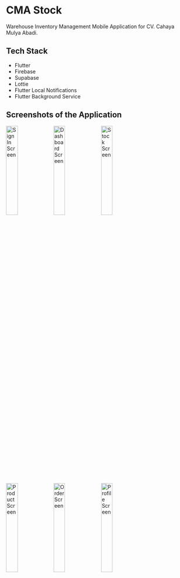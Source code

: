 # CMA Stock
Warehouse Inventory Management Mobile Application for CV. Cahaya Mulya Abadi.

## Tech Stack
- Flutter
- Firebase
- Supabase
- Lottie
- Flutter Local Notifications
- Flutter Background Service

## Screenshots of the Application
<img src="https://imgur.com/BZNTuOM" height="25%" width="25%" alt="Sign In Screen"/> <img src="" height="25%" width="25%" alt="Dashboard Screen"/> <img src="" height="25%" width="25%" alt="Stock Screen"/> <img src="" height="25%" width="25%" alt="Product Screen"/> <img src="" height="25%" width="25%" alt="Order Screen"/> <img src="" height="25%" width="25%" alt="Profile Screen"/>
